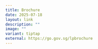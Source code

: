 ```yaml
---
title: Brochure
date: 2025-07-18
layout: link
description: ""
image: ""
variant: tiptap
external: https://go.gov.sg/lpbrochure
---
```

